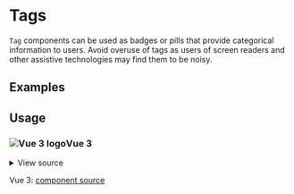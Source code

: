 # Tags

`Tag` components can be used as badges or pills that provide categorical information to users. Avoid overuse of tags as users of screen readers and other assistive technologies may find them to be <span class="quoted">noisy</span>.

<div class="mbs24"></div>

## Examples

<div class="mbe24"></div>

<TagExamples />

<script setup>
import TagExamples from '../../components/TagExamples.vue'
import Alert from "../../../src/components/Alert.vue";
</script>

<div class="mbe32"></div>

## Usage

<div class="flex">
  <h3 id="vue-3" tabindex="-1">
    <img src="/images/Vue-icon.svg" alt="Vue 3 logo">Vue 3
  </h3>
</div>

<details class="disclose disclose-bordered">
<summary class="disclose-title">View source</summary>

```vue
<script setup>
// Import AgnosticUI global common & component CSS
import "agnostic-vue/dist/common.min.css";
import "agnostic-vue/dist/index.css";
import { Tag } from "agnostic-vue";
</script>

<template>
  <section>
    <Tag class="mie6">unknown</Tag>
    <Tag is-uppercase>
      UpperCasE
    </Tag>
    <Tag
      class="mie6"
      shape="round"
      is-uppercase
    >
      round
    </Tag>
    <Tag
      class="mie6"
      shape="pill"
    >
      pill badge
    </Tag>
    <Tag
      class="mie6"
      shape="circle"
      type="error"
    >
      2
    </Tag>
    <Tag
      class="mie6"
      type="success"
    >
      success
    </Tag>
    <Tag
      class="mie6"
      type="info"
    >
      info
    </Tag>
    <Tag
      class="mie6"
      type="warning"
    >
      warning
    </Tag>
  </section>
</template>
```
</details>

Vue 3: [component source](https://github.com/AgnosticUI/agnosticui/blob/master/agnostic-vue/src/components/Tag.vue)
